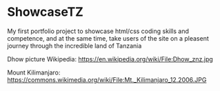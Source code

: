# ShowcaseTZ
My first portfolio project to showcase html/css coding skills and competence, and at the same time, take users of the site on a pleasent journey through the incredible land of Tanzania


Dhow picture Wikipedia: 
https://en.wikipedia.org/wiki/File:Dhow_znz.jpg

Mount Kilimanjaro:
https://commons.wikimedia.org/wiki/File:Mt._Kilimanjaro_12.2006.JPG

